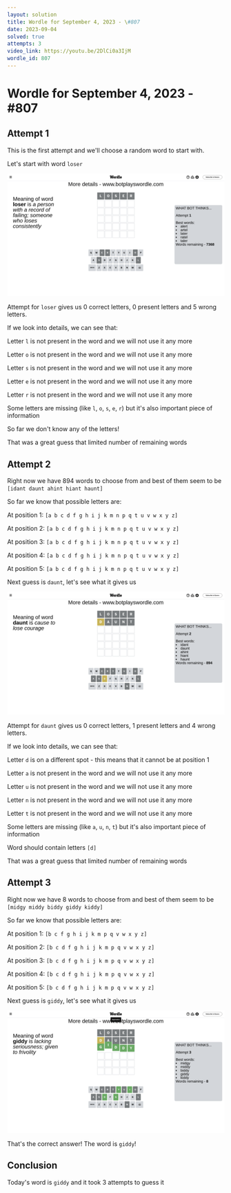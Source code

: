 ```yaml
---
layout: solution
title: Wordle for September 4, 2023 - \#807
date: 2023-09-04
solved: true
attempts: 3
video_link: https://youtu.be/2DlCi0a3IjM
wordle_id: 807
---
```


# Wordle for September 4, 2023 - \#807

## Attempt 1

This is the first attempt and we'll choose a random word to start with.

Let's start with word `loser`

![Attempt 1](2023-09-04/attempt-1.png)

Attempt for `loser` gives us 0 correct letters, 0 present letters and 5 wrong letters.

If we look into details, we can see that:

Letter `l` is not present in the word and we will not use it any more

Letter `o` is not present in the word and we will not use it any more

Letter `s` is not present in the word and we will not use it any more

Letter `e` is not present in the word and we will not use it any more

Letter `r` is not present in the word and we will not use it any more

Some letters are missing (like `l`, `o`, `s`, `e`, `r`) but it's also important piece of information

So far we don't know any of the letters!

That was a great guess that limited number of remaining words



## Attempt 2

Right now we have 894 words to choose from and best of them seem to be `[idant daunt ahint hiant haunt]`

So far we know that possible letters are:

At position 1: `[a b c d f g h i j k m n p q t u v w x y z]`

At position 2: `[a b c d f g h i j k m n p q t u v w x y z]`

At position 3: `[a b c d f g h i j k m n p q t u v w x y z]`

At position 4: `[a b c d f g h i j k m n p q t u v w x y z]`

At position 5: `[a b c d f g h i j k m n p q t u v w x y z]`

Next guess is `daunt`, let's see what it gives us

![Attempt 2](2023-09-04/attempt-2.png)

Attempt for `daunt` gives us 0 correct letters, 1 present letters and 4 wrong letters.

If we look into details, we can see that:

Letter `d` is on a different spot - this means that it cannot be at position 1

Letter `a` is not present in the word and we will not use it any more

Letter `u` is not present in the word and we will not use it any more

Letter `n` is not present in the word and we will not use it any more

Letter `t` is not present in the word and we will not use it any more

Some letters are missing (like `a`, `u`, `n`, `t`) but it's also important piece of information

Word should contain letters `[d]`

That was a great guess that limited number of remaining words



## Attempt 3

Right now we have 8 words to choose from and best of them seem to be `[midgy middy biddy giddy kiddy]`

So far we know that possible letters are:

At position 1: `[b c f g h i j k m p q v w x y z]`

At position 2: `[b c d f g h i j k m p q v w x y z]`

At position 3: `[b c d f g h i j k m p q v w x y z]`

At position 4: `[b c d f g h i j k m p q v w x y z]`

At position 5: `[b c d f g h i j k m p q v w x y z]`

Next guess is `giddy`, let's see what it gives us

![Attempt 3](2023-09-04/attempt-3.png)

That's the correct answer! The word is `giddy`!

## Conclusion

Today's word is `giddy` and it took 3 attempts to guess it


